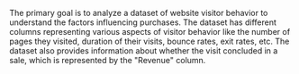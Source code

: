 The primary goal is to analyze a dataset of website visitor behavior to understand the factors influencing purchases. The dataset has different columns representing various aspects of visitor behavior like the number of pages they visited, duration of their visits, bounce rates, exit rates, etc. The dataset also provides information about whether the visit concluded in a sale, which is represented by the "Revenue" column.
